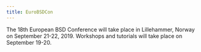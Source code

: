 ```yaml
---
title: EuroBSDCon
---
```

The 18th European BSD Conference will take place in Lillehammer, Norway on September 21-22, 2019. Workshops and tutorials will take place on September 19-20.

